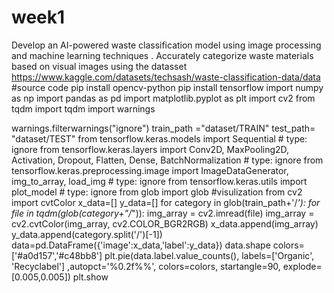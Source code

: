 # week1
Develop an AI-powered waste ﻿classification model using image processing and machine learning techniques . Accurately categorize waste materials based on visual images using the datasset
https://www.kaggle.com/datasets/techsash/waste-classification-data/data
#source code
pip install opencv-python
pip install tensorflow
import numpy as np
import pandas as pd
import matplotlib.pyplot as plt
import cv2
from tqdm import tqdm
import warnings

warnings.filterwarnings("ignore")
train_path ="dataset/TRAIN"
test_path= "dataset/TEST"
from tensorflow.keras.models import Sequential # type: ignore
from tensorflow.keras.layers import Conv2D, MaxPooling2D, Activation, Dropout, Flatten, Dense, BatchNormalization # type: ignore
from tensorflow.keras.preprocessing.image import ImageDataGenerator, img_to_array, load_img # type: ignore
from tensorflow.keras.utils import plot_model # type: ignore
from glob import glob
#visulization
from cv2 import cvtColor
x_data=[]
y_data=[]
for category in glob(train_path+'/*'):
    for file in tqdm(glob(category+"/*")):
        img_array = cv2.imread(file)
        img_array = cv2.cvtColor(img_array, cv2.COLOR_BGR2RGB)
        x_data.append(img_array)
        y_data.append(category.split('/')[-1])
data=pd.DataFrame({'image':x_data,'label':y_data})
data.shape
colors=['#a0d157','#c48bb8']
plt.pie(data.label.value_counts(), labels=['Organic', 'Recyclabel'] ,autopct='%0.2f%%', colors=colors, startangle=90, explode=[0.005,0.005])
plt.show
